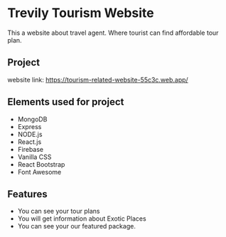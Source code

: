 
# Trevily Tourism Website

This a website about travel agent.
Where tourist can find affordable tour plan.

## Project 

website link: https://tourism-related-website-55c3c.web.app/


## Elements used for project

- MongoDB
- Express
- NODE.js
- React.js
- Firebase
- Vanilla CSS
- React Bootstrap
- Font Awesome

## Features
- You can see your tour plans
- You will get information about Exotic Places
- You can see your our featured package.

